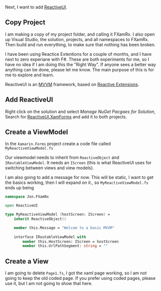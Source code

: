 Next, I want to add [ReactiveUI](https://reactiveui.net/).

## Copy Project
I am making a copy of my project folder, and calling it FXamRx. I also open up Visual Studio, the solution, projects, and all namespaces to FXamRx.  
Then build and run everything, to make sure that nothing has been broken.

<aside>
I have been using Reactice Extentions for a couple of months, and I have next to zero experiane with F#. These are both experiments for me, so I have no idea if I am doing this the "Right Way".
If anyone sees a better way anything can be done, please let me know. The main purpose of this is for me to explore and learn.
</aside>

ReactiveUI is an [MVVM](https://en.wikipedia.org/wiki/Model%E2%80%93view%E2%80%93viewmodel) framework, based on [Reactive Extensions](https://github.com/dotnet/reactive).

## Add ReactiveUI
Right click on the solution and select _Manage NuGet Pacgaes for Solution_, Search for [ReactiveUI.XamForms](https://www.nuget.org/packages/ReactiveUI.XamForms) and add it to both projects.

## Create a ViewModel
In the `Xamarin.Forms` project create a code file called `MyReactiveViewModel.fs`

Our viewmodel needs to inherit from `ReactiveObject` and `IRoutableViewModel`. It needs an `IScreen` (this is what ReactiveUI uses for switching between views and view models).

I am also going to add a message for now. This will be static, I want to get the basics working, then I will expand on it., so `MyReactiveViewModel.fs` ends up being
```fsharp
namespace Jon.FXamRx

open ReactiveUI

type MyReactiveViewModel (hostScreen: IScreen) =
    inherit ReactiveObject()

    member this.Message = "Welcom to a basic MVVM"
        
    interface IRoutableViewModel with
        member this.HostScreen: IScreen = hostScreen
        member this.UrlPathSegment: string = ""
```

## Create a View
I am going to delete `Page1.fs`, I got the xaml page working, so I am not going to keep the old coded page. If you prefer using coded pages, please use it, but I am not going to show that here.


<!--stackedit_data:
eyJoaXN0b3J5IjpbMTkxODU0NzExMCwxNTQ0NTk3MzExLDEwMz
c3ODQ1NTksLTE1MTk5MDA4NCwtMTg3MzIwNjU5Nl19
-->